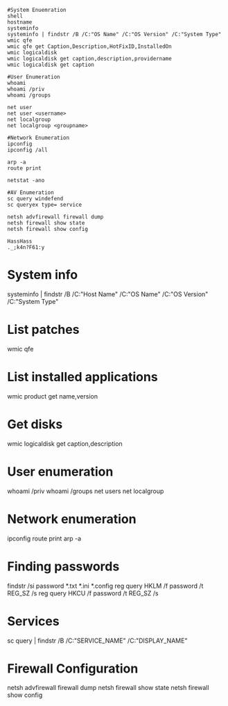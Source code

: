 
```
#System Enuemration
shell
hostname
systeminfo 
systeminfo | findstr /B /C:"OS Name" /C:"OS Version" /C:"System Type"
wmic qfe 
wmic qfe get Caption,Description,HotFixID,InstalledOn
wmic logicaldisk 
wmic logicaldisk get caption,description,providername 
wmic logicaldisk get caption

```

```
#User Enumeration
whoami
whoami /priv
whoami /groups

net user
net user <username>
net localgroup
net localgroup <groupname>
```

```
#Network Enumeration
ipconfig
ipconfig /all

arp -a
route print

netstat -ano
```

```
#AV Enumeration
sc query windefend
sc queryex type= service 

netsh advfirewall firewall dump
netsh firewall show state
netsh firewall show config
```

```
HassHass
._;k4n?F61:y
```

# System info
systeminfo | findstr /B /C:"Host Name" /C:"OS Name" /C:"OS Version" /C:"System Type"
 
# List patches
wmic qfe
 
# List installed applications
wmic product get name,version
 
# Get disks
wmic logicaldisk get caption,description
 
# User enumeration
whoami /priv
whoami /groups
net users
net localgroup
 
# Network enumeration
ipconfig
route print
arp -a
 
# Finding passwords
findstr /si password *.txt *.ini *.config
reg query HKLM /f password /t REG_SZ /s
reg query HKCU /f password /t REG_SZ /s
 
# Services
sc query | findstr /B /C:"SERVICE_NAME" /C:"DISPLAY_NAME"
 
# Firewall Configuration
netsh advfirewall firewall dump
netsh firewall show state
netsh firewall show config
